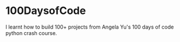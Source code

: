 # 100DaysofCode

I learnt how to build 100+ projects from Angela Yu's 100 days of code python crash course.
